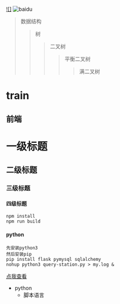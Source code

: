 [![]](http://www.baidu.com)
![baidu](http://www.baidu.com/img/bdlogo.gif "百度logo")
>数据结构
>>树
>>>二叉树
>>>>平衡二叉树
>>>>>满二叉树


train
=
前端
-
# 一级标题
## 二级标题
### 三级标题
#### 四级标题
	npm install
	npm run build
#### python
	先安装python3
	然后安装pip
	pip install flask pymysql sqlalchemy
	nohup python3 query-station.py > my.log &
[点我查看](http://www.zjweb.cc)
* python
	* 脚本语言
